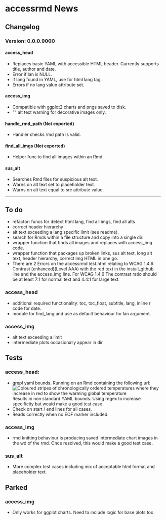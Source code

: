 # accessrmd News

## Changelog

### Version: 0.0.0.9000

#### access_head

* Replaces basic YAML with accessible HTML header. Currently supports title, 
author and date.
* Error if lan is NULL.
* if lang found in YAML, use for html lang tag.
* Errors if no lang value attribute set.


#### access_img

* Compatible with ggplot2 charts and pngs saved to disk.
* "" alt text warning for decorative images only.

#### handle_rmd_path (Not exported)

* Handler checks rmd path is valid.

#### find_all_imgs (Not exported)

* Helper func to find all images within an Rmd.

#### sus_alt

* Searches Rmd files for suspicious alt text.
* Warns on alt text set to placeholder text.
* Warns on alt text equal to src attribute value.


***

## To do

* refactor: funcs for detect html lang, find all imgs, find all alts
* correct header hierarchy
* alt text exceeding a lang specific limit (see readme).
* search for Rmds within a file structure and copy into a single dir.
* wrapper function that finds all images and replaces with access_img code.
* wrapper function that packages up broken links, sus alt text, long alt text,
header hierarchy, correct img HTML in one go.
* There are 2 Errors on the accessrmd test.html relating to WCAG 1.4.6: Contrast (enhanced)(Level AAA) with the red text in the install_github line and the
access_img line. For WCAG 1.4.6 The contrast ratio should be at least 7:1 for
normal text and 4.4:1 for large text.

### access_head

* additional required functionality: toc, toc_float, subtitle, lang,
inline r code for date.
* module for find_lang and use as default behaviour for lan argument.


### access_img

* alt text exceeding a limit
* intermediate plots occasionally appear in dir


## Tests

### access_head:

* grepl yaml bounds. Running on an Rmd containing the following url:
![Coloured stripes of chronologically ordered temperatures where they increase in red to show the warming global temperature](../images/_stripes_GLOBE---1850-2020-MO.png)
Results in non standard YAML bounds. Using regex to increase specificity but would make a good test case.
* Check on start / end lines for all cases.
* Reads correctly when no EOF marker included.

### access_img

* rmd knitting behaviour is producing saved intermediate chart images in the wd of the rmd. Once resolved, this would make a good test case.

### sus_alt

* More complex test cases including mix of acceptable html format and placeholder text.


## Parked

### access_img

* Only works for ggplot charts. Need to include logic for base plots too.

